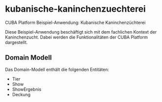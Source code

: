 # kubanische-kaninchenzuechterei
CUBA Platform Beispiel-Anwendung: Kubanische Kaninchenzüchterei

Diese Beispiel-Anwendung beschäftigt sich mit dem fachlichen Kontext der Kaninchenzucht. Dabei werden die Funktionalitäten der CUBA Platform dargestellt.

## Domain Modell
Das Domain-Modell enthält die folgenden Entitäten:

- Tier
- Show
- ShowErgebnis
- Deckung

